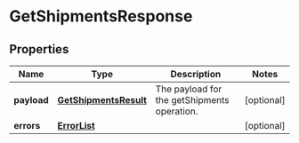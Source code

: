 
# GetShipmentsResponse

## Properties
Name | Type | Description | Notes
------------ | ------------- | ------------- | -------------
**payload** | [**GetShipmentsResult**](GetShipmentsResult.md) | The payload for the getShipments operation. |  [optional]
**errors** | [**ErrorList**](ErrorList.md) |  |  [optional]



